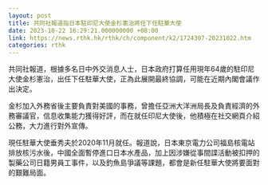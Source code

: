 ```yaml
---
layout: post
title: 共同社報道指日本駐印尼大使金杉憲治將任下任駐華大使
date: 2023-10-22 16:29:21.000000000 +08:00
link: https://news.rthk.hk/rthk/ch/component/k2/1724307-20231022.htm
categories: rthk
---
```


共同社報道，根據多名日中外交消息人士，日本政府打算任用現年64歲的駐印尼大使金杉憲治，出任下任駐華大使，正為此展開最終協調，可能在近期內閣會議作出決定。

金杉加入外務省後主要負責對美國的事務，曾擔任亞洲大洋洲局長及負責經濟的外務審議官，信息收集能力獲得好評，而在就任印尼大使後，他積極在社交網頁介紹公務，大力進行對外宣傳。

現任駐華大使垂秀夫於2020年11月就任。報道說，日本東京電力公司福島核電站排放核污水後，中國全面暫停進口日本水產品，加上因涉嫌從事間諜活動被扣押的製藥公司日籍男員工事件，以及釣魚島爭議等課題，都會是新任駐華大使將要面對的艱難局面。

